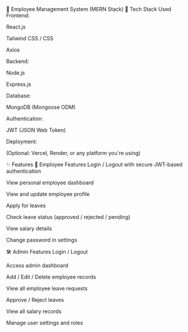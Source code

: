 🚀 Employee Management System (MERN Stack)
🧰 Tech Stack Used
Frontend:

React.js

Tailwind CSS / CSS

Axios

Backend:

Node.js

Express.js

Database:

MongoDB (Mongoose ODM)

Authentication:

JWT (JSON Web Token)

Deployment:

(Optional: Vercel, Render, or any platform you're using)

✨ Features
👤 Employee Features
Login / Logout with secure JWT-based authentication

View personal employee dashboard

View and update employee profile

Apply for leaves

Check leave status (approved / rejected / pending)

View salary details

Change password in settings

🛠️ Admin Features
Login / Logout

Access admin dashboard

Add / Edit / Delete employee records

View all employee leave requests

Approve / Reject leaves

View all salary records

Manage user settings and roles

